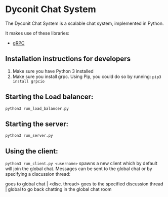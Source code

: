 # Dyconit Chat System

The Dyconit Chat System is a scalable chat system, implemented in Python.

It makes use of these libraries:

- [gRPC](https://grpc.io/docs/quickstart/python/)

## Installation instructions for developers

1. Make sure you have Python 3 installed
2. Make sure you install grpc. Using Pip, you could do so by running: `pip3 install grpcio`

## Starting the Load balancer:
`python3 run_load_balancer.py`

## Starting the server:
`python3 run_server.py`

## Using the client:

`python3 run_client.py <username>` spawns a new client which by default will join the global chat. Messages can be sent to the global chat or by specifying a discussion thread:

<message> goes to global chat
<message> | <disc. thread> goes to the specified discussion thread
<message> | global to go back chatting in the global chat room


